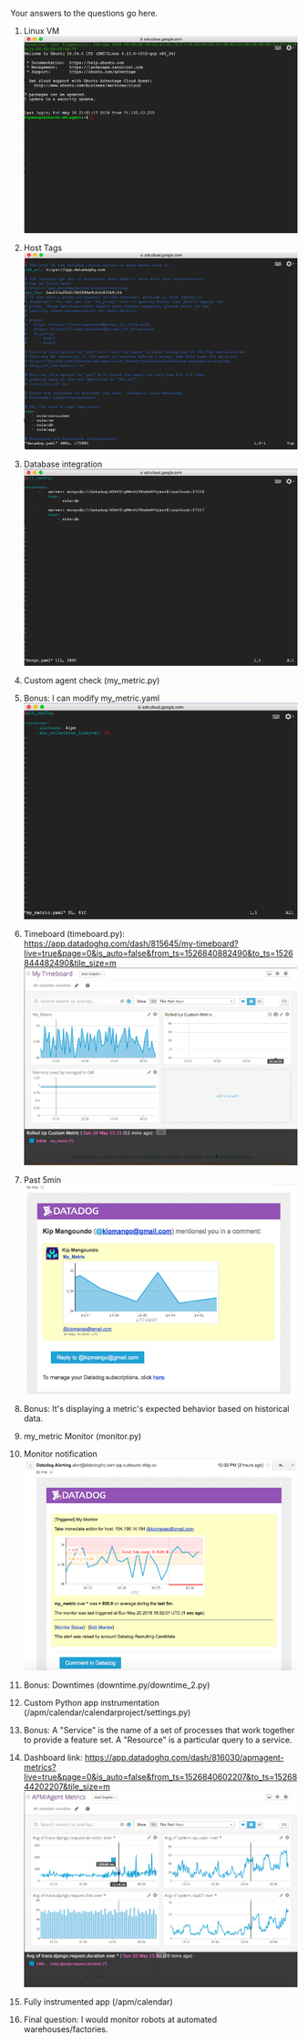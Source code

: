 Your answers to the questions go here.

1) Linux VM
![linux_vm](linux_vm.png) 

2) Host Tags
![host_tags](host_tags.png)

3) Database integration
![mongodb](mongodb.png)

4) Custom agent check (my_metric.py)

5) Bonus: I can modify my_metric.yaml 
![min_interval](min_interval.png)

6) Timeboard (timeboard.py): https://app.datadoghq.com/dash/815645/my-timeboard?live=true&page=0&is_auto=false&from_ts=1526840882490&to_ts=1526844482490&tile_size=m
![timeboard](timeboard.png)


7) Past 5min
![last_5m](last_5m.png)

8) Bonus: It's displaying a metric's expected behavior based on historical data.

9) my_metric Monitor (monitor.py)

10) Monitor notification
![alert](alert.png)


11) Bonus: Downtimes (downtime.py/downtime_2.py)

12) Custom Python app instrumentation (/apm/calendar/calendarproject/settings.py)

13) Bonus: A "Service" is the name of a set of processes that work together to provide a feature set. A "Resource" is a particular query to a service.

14) Dashboard link: https://app.datadoghq.com/dash/816030/apmagent-metrics?live=true&page=0&is_auto=false&from_ts=1526840602207&to_ts=1526844202207&tile_size=m
![apm-agent](apm-agent.png)



15) Fully instrumented app (/apm/calendar)

16) Final question: I would monitor robots at automated warehouses/factories.
